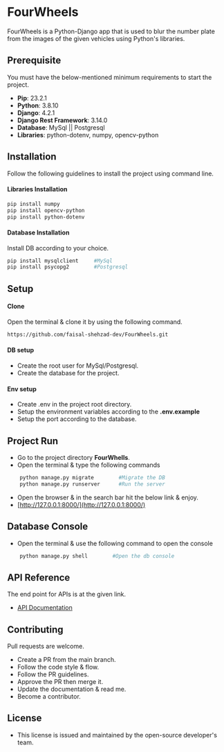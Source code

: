 # FourWheels

FourWheels is a Python-Django app that is used to blur the number plate from the images of the given vehicles using Python's libraries.

## Prerequisite
You must have the below-mentioned minimum requirements to start the project.
- **Pip**: 23.2.1
- **Python**: 3.8.10
- **Django**: 4.2.1
- **Django Rest Framework**: 3.14.0
- **Database**: MySql || Postgresql
- **Libraries**: python-dotenv, numpy, opencv-python

## Installation

Follow the following guidelines to install the project using command line.

#### Libraries Installation
```bash
pip install numpy
pip install opencv-python
pip install python-dotenv
```
#### Database Installation
Install DB according to your choice.
```bash
pip install mysqlclient     #MySql
pip install psycopg2        #Postgresql
```

## Setup
#### Clone
Open the terminal & clone it by using the following command.
```bash
https://github.com/faisal-shehzad-dev/FourWheels.git
```


#### DB setup
- Create the root user for MySql/Postgresql.
- Create the database for the project.


#### Env setup
- Create .env in the project root directory.
- Setup the environment variables according to the **.env.example**
- Setup the port according to the database.


## Project Run
- Go to the project directory **FourWhells**.
- Open the terminal & type the following commands
```bash
    python manage.py migrate        #Migrate the DB
    python manage.py runserver      #Run the server
```
- Open the browser & in the search bar hit the below link & enjoy.
- [http://127.0.0.1:8000/](http://127.0.0.1:8000/)


## Database Console
- Open the terminal & use the following command to open the console
```bash
    python manage.py shell        #Open the db console
```

## API Reference
The end point for APIs is at the given link.
- [API Documentation](https://github.com/faisal-shehzad-dev/FourWheels/blob/main/docs/ROUTES.md)

## Contributing
Pull requests are welcome.
- Create a PR from the main branch.
- Follow the code style & flow.
- Follow the PR guidelines.
- Approve the PR then merge it.
- Update the documentation & read me.
- Become a contributor.


## License

- This license is issued and maintained by the open-source developer's team.
